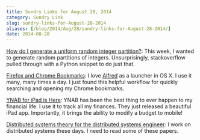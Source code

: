 ```yaml
---
title: Sundry Links for August 28, 2014
category: Sundry Link
slug: sundry-links-for-August-28-2014
aliases: [/blog/2014/Aug/28/sundry-links-for-August-28-2014/]
date: 2014-08-28
---
```


[How do I generate a uniform random integer partition?](http://stackoverflow.com/questions/2161406/how-do-i-generate-a-uniform-random-integer-partition): This week, I wanted to generate random partitions of integers. Unsurprisingly, stackoverflow pulled through with a Python snippet to do just that.

[Firefox and Chrome Bookmarks](http://support.alfredapp.com/kb:firefox-chrome-bookmarks): I love [Alfred](http://www.alfredapp.org) as a launcher in OS X. I use it many, many times a day. I just found this helpful workflow for quickly searching and opening my Chrome bookmarks.

[YNAB for iPad is Here](http://www.youneedabudget.com/blog/2014/ynab-for-ipad-is-here/): YNAB has been the best thing to ever happen to my financial life. I use it to track all my finances. They just released a beautiful iPad app. Importantly, it brings the ability to modify a budget to mobile!

[Distributed systems theory for the distributed systems engineer](http://the-paper-trail.org/blog/distributed-systems-theory-for-the-distributed-systems-engineer/): I work on distributed systems these days. I need to read some of these papers.
